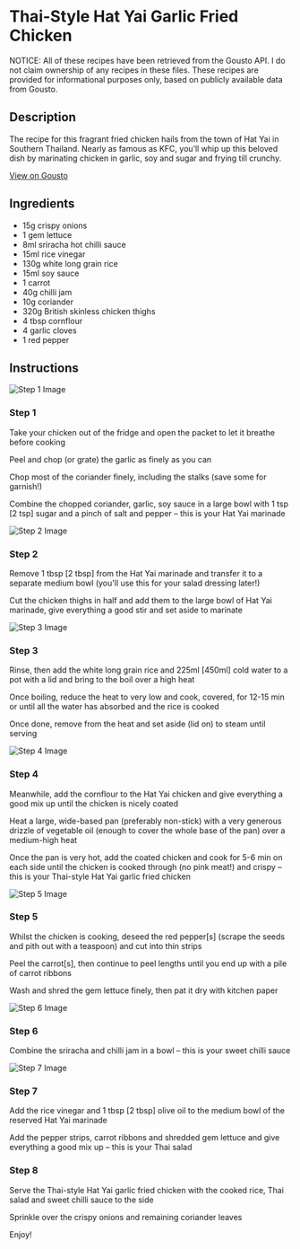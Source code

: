 # Thai-Style Hat Yai Garlic Fried Chicken

NOTICE: All of these recipes have been retrieved from the Gousto API. I do not claim ownership of any recipes in these files. These recipes are provided for informational purposes only, based on publicly available data from Gousto.

## Description

The recipe for this fragrant fried chicken hails from the town of Hat Yai in Southern Thailand. Nearly as famous as KFC, you’ll whip up this beloved dish by marinating chicken in garlic, soy and sugar and frying till crunchy. 

[View on Gousto](https://www.gousto.co.uk/recipes/cookbook/thai-style-hat-yai-garlic-fried-chicken)

## Ingredients

- 15g crispy onions
- 1 gem lettuce
- 8ml sriracha hot chilli sauce
- 15ml rice vinegar
- 130g white long grain rice
- 15ml soy sauce
- 1 carrot
- 40g chilli jam
- 10g coriander
- 320g British skinless chicken thighs
- 4 tbsp cornflour
- 4 garlic cloves
- 1 red pepper

## Instructions

![Step 1 Image](https://production-media.gousto.co.uk/cms/recipe-step-image/step-1-1629302713871-x200.jpg)

### Step 1

Take your chicken out of the fridge and open the packet to let it breathe before cooking

Peel and chop (or grate) the garlic as finely as you can

Chop most of the coriander finely, including the stalks (save some for garnish!)

Combine the chopped coriander, garlic, soy sauce in a large bowl with 1 tsp <span class="text-danger">[2 tsp]</span> sugar and a pinch of salt and pepper – this is your Hat Yai marinade

![Step 2 Image](https://production-media.gousto.co.uk/cms/recipe-step-image/step-2-1629302741698-x200.jpg)

### Step 2

Remove 1 tbsp<span class="text-danger"> [2 tbsp] </span>from the Hat Yai marinade and transfer it to a separate medium bowl (you'll use this for your salad dressing later!)

Cut the chicken thighs in half and add them to the large bowl of Hat Yai marinade, give everything a good stir and set aside to marinate

![Step 3 Image](https://production-media.gousto.co.uk/cms/recipe-step-image/step-3-1629302756581-x200.jpg)

### Step 3

Rinse, then add the white long grain rice and 225ml <span class="text-danger">[450ml]</span> cold water to a pot with a lid and bring to the boil over a high heat

Once boiling, reduce the heat to very low and cook, covered, for 12-15 min or until all the water has absorbed and the rice is cooked 

Once done, remove from the heat and set aside (lid on) to steam until serving

![Step 4 Image](https://production-media.gousto.co.uk/cms/recipe-step-image/step-4-1629302776263-x200.jpg)

### Step 4

Meanwhile, add the cornflour to the Hat Yai chicken and give everything a good mix up until the chicken is nicely coated

Heat a large, wide-based pan (preferably non-stick) with a very generous drizzle of vegetable oil (enough to cover the whole base of the pan) over a medium-high heat

Once the pan is very hot, add the coated chicken and cook for 5-6 min on each side until the chicken is cooked through (no pink meat!) and crispy – this is your Thai-style Hat Yai garlic fried chicken

![Step 5 Image](https://production-media.gousto.co.uk/cms/recipe-step-image/step-5-1629302793892-x200.jpg)

### Step 5

Whilst the chicken is cooking, deseed the red pepper<span class="text-danger">[s]</span> (scrape the seeds and pith out with a teaspoon) and cut into thin strips

Peel the carrot<span class="text-danger">[s]</span>, then continue to peel lengths until you end up with a pile of carrot ribbons

Wash and shred the gem lettuce finely, then pat it dry with kitchen paper

![Step 6 Image](https://production-media.gousto.co.uk/cms/recipe-step-image/step-6-1629302865073-x200.jpg)

### Step 6

Combine the sriracha and chilli jam in a bowl – this is your sweet chilli sauce

![Step 7 Image](https://production-media.gousto.co.uk/cms/recipe-step-image/step-7-1629302882361-x200.jpg)

### Step 7

Add the rice vinegar and 1 tbsp <span class="text-danger">[2 tbsp]</span> olive oil to the medium bowl of the reserved Hat Yai marinade

Add the pepper strips, carrot ribbons and shredded gem lettuce and give everything a good mix up – this is your Thai salad

### Step 8

Serve the Thai-style Hat Yai garlic fried chicken with the cooked rice, Thai salad and sweet chilli sauce to the side

Sprinkle over the crispy onions and remaining coriander leaves

Enjoy!

